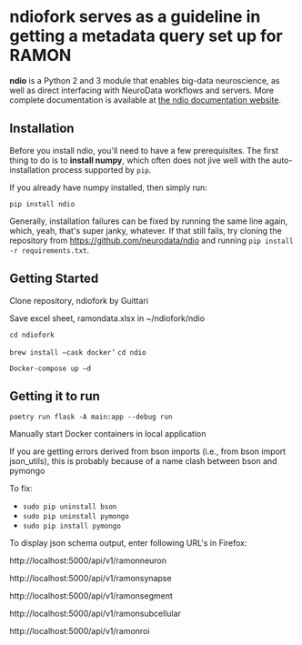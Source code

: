 # ndiofork serves as a guideline in getting a metadata query set up for RAMON

**ndio** is a Python 2 and 3 module that enables big-data neuroscience, as well as direct interfacing with NeuroData workflows and servers. More complete documentation is available at [the ndio documentation website](http://docs.neurodata.io/nddocs/ndio).

## Installation

Before you install ndio, you'll need to have a few prerequisites. The first thing to do is to **install numpy**, which often does not jive well with the auto-installation process supported by `pip`.

If you already have numpy installed, then simply run:

```
pip install ndio
```

Generally, installation failures can be fixed by running the same line again, which, yeah, that's super janky, whatever. If that still fails, try cloning the repository from https://github.com/neurodata/ndio and running `pip install -r requirements.txt`.

## Getting Started

Clone repository, ndiofork by Guittari

Save excel sheet, ramondata.xlsx in ~/ndiofork/ndio 

```
cd ndiofork
```

```brew install –cask docker’```
```cd ndio```

```Docker-compose up –d```

## Getting it to run

```poetry run flask -A main:app --debug run```

Manually start Docker containers in local application

If you are getting errors derived from bson imports (i.e., from bson import json_utils), this is probably because of a name clash between bson and pymongo 

To fix:
* ```sudo pip uninstall bson``` 
* ```sudo pip uninstall pymongo```
* ```sudo pip install pymongo```

To display json schema output, enter following URL's in Firefox:

http://localhost:5000/api/v1/ramonneuron

http://localhost:5000/api/v1/ramonsynapse

http://localhost:5000/api/v1/ramonsegment

http://localhost:5000/api/v1/ramonsubcellular

http://localhost:5000/api/v1/ramonroi










